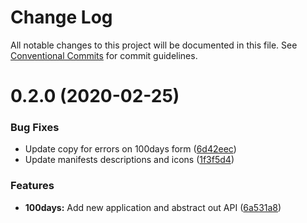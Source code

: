 # Change Log

All notable changes to this project will be documented in this file.
See [Conventional Commits](https://conventionalcommits.org) for commit guidelines.

# 0.2.0 (2020-02-25)

### Bug Fixes

- Update copy for errors on 100days form ([6d42eec](https://gitlab.com/imaginedelements/heather-turano-coaching/live-life-mindful/commit/6d42eec597555afe5e5cd950f8421855446d82ae))
- Update manifests descriptions and icons ([1f3f5d4](https://gitlab.com/imaginedelements/heather-turano-coaching/live-life-mindful/commit/1f3f5d487516801ea94d43398ee7cf6b1e201f02))

### Features

- **100days:** Add new application and abstract out API ([6a531a8](https://gitlab.com/imaginedelements/heather-turano-coaching/live-life-mindful/commit/6a531a88819b92ee04d342889572c30ca1030116))
